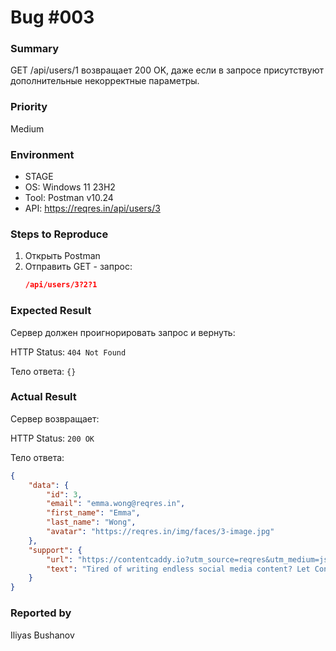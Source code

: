 # Bug #003
### Summary
GET /api/users/1 возвращает 200 OK, даже если в запросе присутствуют дополнительные некорректные параметры.

### Priority
Medium

### Environment
- STAGE
- OS: Windows 11 23H2
- Tool: Postman v10.24
- API: https://reqres.in/api/users/3

### Steps to Reproduce

1. Открыть Postman
2. Отправить GET - запрос: 
    ```json
    /api/users/3?2?1
    ```


### Expected Result
Сервер должен проигнорировать запрос и вернуть:

HTTP Status: `404 Not Found`

Тело ответа: `{}`

### Actual Result
Сервер возвращает:

HTTP Status: `200 OK`

Тело ответа: 
```json
{
    "data": {
        "id": 3,
        "email": "emma.wong@reqres.in",
        "first_name": "Emma",
        "last_name": "Wong",
        "avatar": "https://reqres.in/img/faces/3-image.jpg"
    },
    "support": {
        "url": "https://contentcaddy.io?utm_source=reqres&utm_medium=json&utm_campaign=referral",
        "text": "Tired of writing endless social media content? Let Content Caddy generate it for you."
    }
}
```

### Reported by
Iliyas Bushanov